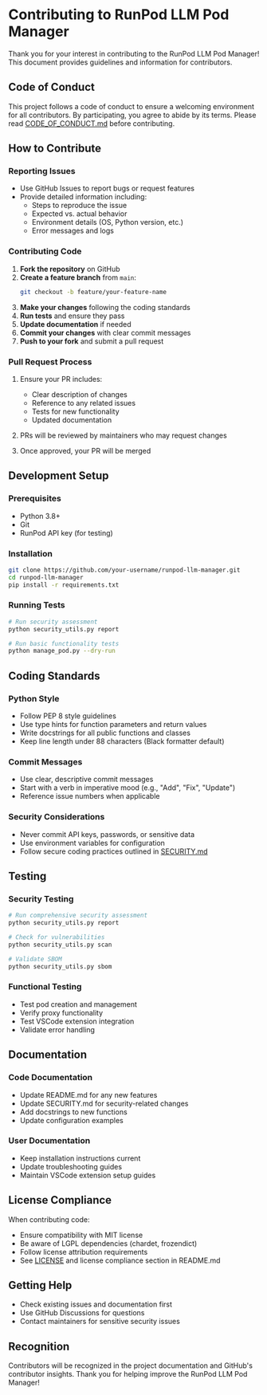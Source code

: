 # Contributing to RunPod LLM Pod Manager

Thank you for your interest in contributing to the RunPod LLM Pod Manager! This document provides guidelines and information for contributors.

## Code of Conduct

This project follows a code of conduct to ensure a welcoming environment for all contributors. By participating, you agree to abide by its terms. Please read [CODE_OF_CONDUCT.md](CODE_OF_CONDUCT.md) before contributing.

## How to Contribute

### Reporting Issues

- Use GitHub Issues to report bugs or request features
- Provide detailed information including:
  - Steps to reproduce the issue
  - Expected vs. actual behavior
  - Environment details (OS, Python version, etc.)
  - Error messages and logs

### Contributing Code

1. **Fork the repository** on GitHub
2. **Create a feature branch** from `main`:
   ```bash
   git checkout -b feature/your-feature-name
   ```
3. **Make your changes** following the coding standards
4. **Run tests** and ensure they pass
5. **Update documentation** if needed
6. **Commit your changes** with clear commit messages
7. **Push to your fork** and submit a pull request

### Pull Request Process

1. Ensure your PR includes:
   - Clear description of changes
   - Reference to any related issues
   - Tests for new functionality
   - Updated documentation

2. PRs will be reviewed by maintainers who may request changes

3. Once approved, your PR will be merged

## Development Setup

### Prerequisites
- Python 3.8+
- Git
- RunPod API key (for testing)

### Installation
```bash
git clone https://github.com/your-username/runpod-llm-manager.git
cd runpod-llm-manager
pip install -r requirements.txt
```

### Running Tests
```bash
# Run security assessment
python security_utils.py report

# Run basic functionality tests
python manage_pod.py --dry-run
```

## Coding Standards

### Python Style
- Follow PEP 8 style guidelines
- Use type hints for function parameters and return values
- Write docstrings for all public functions and classes
- Keep line length under 88 characters (Black formatter default)

### Commit Messages
- Use clear, descriptive commit messages
- Start with a verb in imperative mood (e.g., "Add", "Fix", "Update")
- Reference issue numbers when applicable

### Security Considerations
- Never commit API keys, passwords, or sensitive data
- Use environment variables for configuration
- Follow secure coding practices outlined in [SECURITY.md](SECURITY.md)

## Testing

### Security Testing
```bash
# Run comprehensive security assessment
python security_utils.py report

# Check for vulnerabilities
python security_utils.py scan

# Validate SBOM
python security_utils.py sbom
```

### Functional Testing
- Test pod creation and management
- Verify proxy functionality
- Test VSCode extension integration
- Validate error handling

## Documentation

### Code Documentation
- Update README.md for any new features
- Update SECURITY.md for security-related changes
- Add docstrings to new functions
- Update configuration examples

### User Documentation
- Keep installation instructions current
- Update troubleshooting guides
- Maintain VSCode extension setup guides

## License Compliance

When contributing code:
- Ensure compatibility with MIT license
- Be aware of LGPL dependencies (chardet, frozendict)
- Follow license attribution requirements
- See [LICENSE](LICENSE) and license compliance section in README.md

## Getting Help

- Check existing issues and documentation first
- Use GitHub Discussions for questions
- Contact maintainers for sensitive security issues

## Recognition

Contributors will be recognized in the project documentation and GitHub's contributor insights. Thank you for helping improve the RunPod LLM Pod Manager!